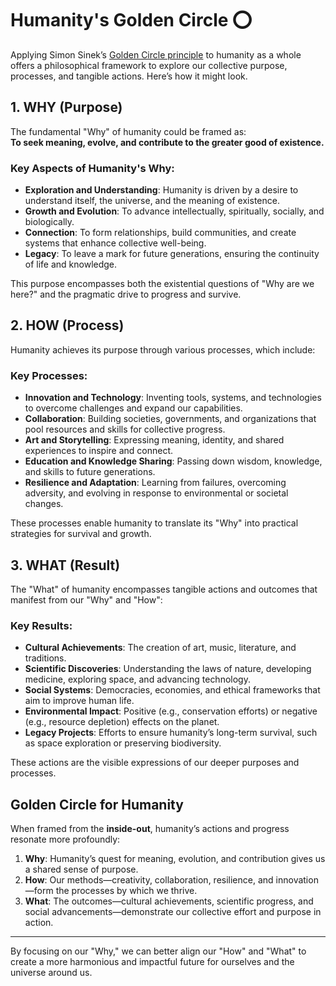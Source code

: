 # Humanity's Golden Circle ⭕️
Applying Simon Sinek’s [Golden Circle principle](https://www.youtube.com/watch?v=u4ZoJKF_VuA) to humanity as a whole offers a philosophical framework to explore our collective purpose, processes, and tangible actions. Here’s how it might look.

## **1. WHY (Purpose)**
The fundamental "Why" of humanity could be framed as:  
**To seek meaning, evolve, and contribute to the greater good of existence.**

### **Key Aspects of Humanity's Why:**
- **Exploration and Understanding**: Humanity is driven by a desire to understand itself, the universe, and the meaning of existence.  
- **Growth and Evolution**: To advance intellectually, spiritually, socially, and biologically.  
- **Connection**: To form relationships, build communities, and create systems that enhance collective well-being.  
- **Legacy**: To leave a mark for future generations, ensuring the continuity of life and knowledge.

This purpose encompasses both the existential questions of "Why are we here?" and the pragmatic drive to progress and survive.

## **2. HOW (Process)**
Humanity achieves its purpose through various processes, which include:

### **Key Processes:**
- **Innovation and Technology**: Inventing tools, systems, and technologies to overcome challenges and expand our capabilities.  
- **Collaboration**: Building societies, governments, and organizations that pool resources and skills for collective progress.  
- **Art and Storytelling**: Expressing meaning, identity, and shared experiences to inspire and connect.  
- **Education and Knowledge Sharing**: Passing down wisdom, knowledge, and skills to future generations.  
- **Resilience and Adaptation**: Learning from failures, overcoming adversity, and evolving in response to environmental or societal changes.

These processes enable humanity to translate its "Why" into practical strategies for survival and growth.

## **3. WHAT (Result)**
The "What" of humanity encompasses tangible actions and outcomes that manifest from our "Why" and "How":

### **Key Results:**
- **Cultural Achievements**: The creation of art, music, literature, and traditions.  
- **Scientific Discoveries**: Understanding the laws of nature, developing medicine, exploring space, and advancing technology.  
- **Social Systems**: Democracies, economies, and ethical frameworks that aim to improve human life.  
- **Environmental Impact**: Positive (e.g., conservation efforts) or negative (e.g., resource depletion) effects on the planet.  
- **Legacy Projects**: Efforts to ensure humanity’s long-term survival, such as space exploration or preserving biodiversity.

These actions are the visible expressions of our deeper purposes and processes.

## **Golden Circle for Humanity**
When framed from the **inside-out**, humanity’s actions and progress resonate more profoundly:
1. **Why**: Humanity’s quest for meaning, evolution, and contribution gives us a shared sense of purpose.
2. **How**: Our methods—creativity, collaboration, resilience, and innovation—form the processes by which we thrive.
3. **What**: The outcomes—cultural achievements, scientific progress, and social advancements—demonstrate our collective effort and purpose in action.

---

By focusing on our "Why," we can better align our "How" and "What" to create a more harmonious and impactful future for ourselves and the universe around us.
